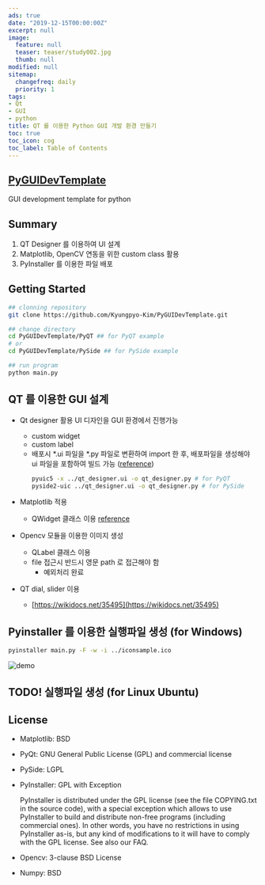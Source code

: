 ```yaml
---
ads: true
date: "2019-12-15T00:00:00Z"
excerpt: null
image:
  feature: null
  teaser: teaser/study002.jpg
  thumb: null
modified: null
sitemap:
  changefreq: daily
  priority: 1
tags:
- Qt
- GUI
- python
title: QT 를 이용한 Python GUI 개발 환경 만들기
toc: true
toc_icon: cog
toc_label: Table of Contents
---
```


## [PyGUIDevTemplate](https://github.com/Kyungpyo-Kim/PyGUIDevTemplate)
GUI development template for python

## Summary
1. QT Designer 를 이용하여 UI 설계
2. Matplotlib, OpenCV 연동을 위한 custom class 활용
3. PyInstaller 를 이용한 파일 배포

## Getting Started
```bash
## clonning repository
git clone https://github.com/Kyungpyo-Kim/PyGUIDevTemplate.git

## change directory
cd PyGUIDevTemplate/PyQT ## for PyQT example
# or
cd PyGUIDevTemplate/PySide ## for PySide example

## run program
python main.py
```

## QT 를 이용한 GUI 설계
  * Qt designer 활용
    UI 디자인을 GUI 환경에서 진행가능
    - custom widget
    - custom label
    - 배포시 *.ui 파일을 *.py 파일로 변환하여 import 한 후, 배포파일을 생성해야 ui 파일을 포함하여 빌드 가능 ([reference](https://nuovoman1048.tistory.com/entry/QT-Desinger-%ED%8C%8C%EC%9D%B4%EC%8D%AC-%EC%97%B0%EB%8F%99%ED%95%98%EB%8A%94-%EB%B0%A9%EB%B2%95ui%ED%8C%8C%EC%9D%BC-%EC%97%B0%EA%B2%B0))
      ```bash
      pyuic5 -x ../qt_designer.ui -o qt_designer.py # for PyQT
      pyside2-uic ../qt_designer.ui -o qt_designer.py # for PySide
      ```
  
  * Matplotlib 적용
    - QWidget 클래스 이용 [reference](https://pythonspot.com/pyqt5-matplotlib/)
  
  * Opencv 모듈을 이용한 이미지 생성
    - QLabel 클래스 이용
    - file 접근시 반드시 영문 path 로 접근해야 함
      + 예외처리 완료

  * QT dial, slider 이용
    - [https://wikidocs.net/35495](https://wikidocs.net/35495)


## Pyinstaller 를 이용한 실행파일 생성 (for Windows)

```bash
pyinstaller main.py -F -w -i ../iconsample.ico
```

![demo](https://github.com/Kyungpyo-Kim/PyGUIDevTemplate/raw/master/demo.png)

## TODO! 실행파일 생성 (for Linux Ubuntu)


## License
  * Matplotlib: BSD
  * PyQt: GNU General Public License (GPL) and commercial license
  * PySide: LGPL
  * PyInstaller: GPL with Exception
      
      PyInstaller is distributed under the GPL license (see the file COPYING.txt in the source code), with a special exception which allows to use PyInstaller to build and distribute non-free programs (including commercial ones). In other words, you have no restrictions in using PyInstaller as-is, but any kind of modifications to it will have to comply with the GPL license. See also our FAQ.
      
  * Opencv: 3-clause BSD License
  * Numpy: BSD